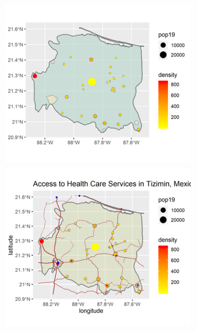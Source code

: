 #
![Urban_areas_with_points](tizimin_urbanareas_points.png)

![Access_Healthcare](tizimin_access_healthcare.png)
